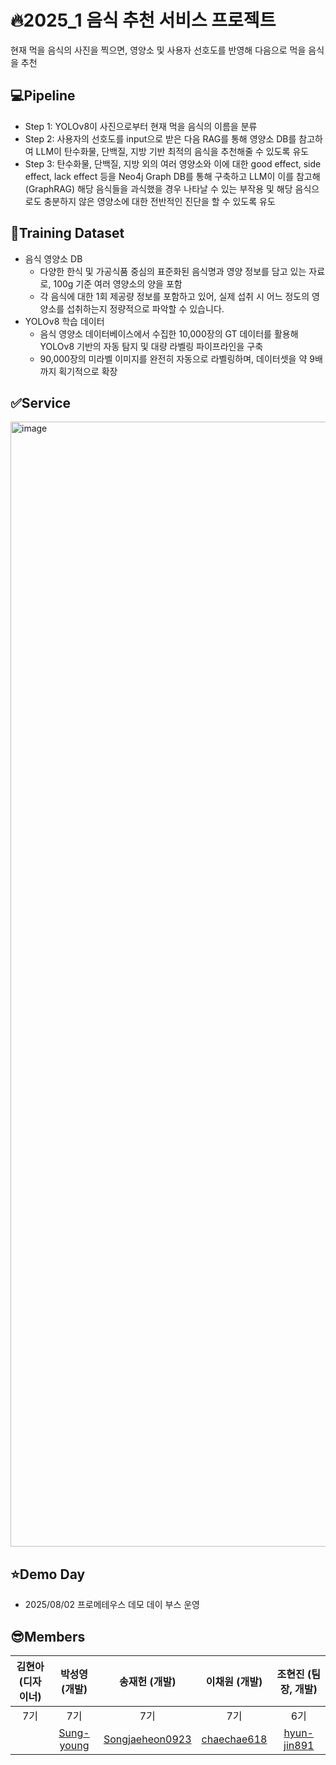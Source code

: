 # 🔥2025_1 음식 추천 서비스 프로젝트
현재 먹을 음식의 사진을 찍으면, 영양소 및 사용자 선호도를 반영해 다음으로 먹을 음식을 추천

## 💻Pipeline
* Step 1: YOLOv8이 사진으로부터 현재 먹을 음식의 이름을 분류
* Step 2: 사용자의 선호도를 input으로 받은 다음 RAG를 통해 영양소 DB를 참고하여 LLM이 탄수화물, 단백질, 지방 기반 최적의 음식을 추천해줄 수 있도록 유도
* Step 3: 탄수화물, 단백질, 지방 외의 여러 영양소와 이에 대한 good effect, side effect, lack effect 등을 Neo4j Graph DB를 통해 구축하고 LLM이 이를 참고해(GraphRAG) 해당 음식들을 과식했을 경우 나타날 수 있는 부작용 및 해당 음식으로도 충분하지 않은 영양소에 대한 전반적인 진단을 할 수 있도록 유도  

## 📑Training Dataset
* 음식 영양소 DB
  * 다양한 한식 및 가공식품 중심의 표준화된 음식명과 영양 정보를 담고 있는 자료로, 100g 기준 여러 영양소의 양을 포함
  * 각 음식에 대한 1회 제공량 정보를 포함하고 있어, 실제 섭취 시 어느  정도의 영양소를 섭취하는지 정량적으로 파악할 수 있습니다.
* YOLOv8 학습 데이터
  * 음식 영양소 데이터베이스에서 수집한 10,000장의 GT 데이터를 활용해 YOLOv8 기반의 자동 탐지 및 대량 라벨링 파이프라인을 구축
  * 90,000장의 미라벨 이미지를 완전히 자동으로 라벨링하며, 데이터셋을 약 9배까지 획기적으로 확장

## ✅Service
<img width="560" height="1800" alt="image" src="https://github.com/user-attachments/assets/f5ff3be6-d9d2-41af-9ed6-9ccbca77cd7f" />


## ⭐Demo Day
* 2025/08/02 프로메테우스 데모 데이 부스 운영

## 😎Members
| 김현아 (디자이너)      | 박성영 (개발)     | 송재헌 (개발)     | 이채원 (개발)  | 조현진 (팀장, 개발) |
|:-----------------:|:----------------:|:-----------------:|:--------------------:|:------------:|
| 7기      | 7기 | 7기 | 7기 | 6기 |
|         |  [Sung-young](https://github.com/Sung-young)  |  [Songjaeheon0923](https://github.com/Songjaeheon0923)    | [chaechae618](https://github.com/chaechae618)|  [hyun-jin891](https://github.com/hyun-jin891)|
